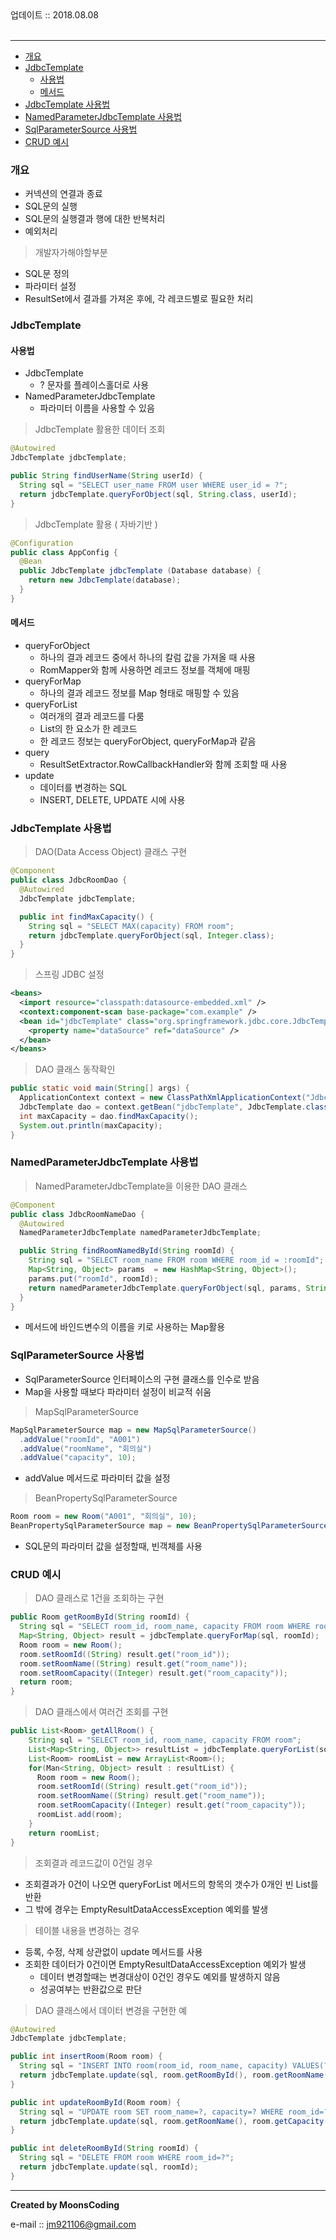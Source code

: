 
<div class="pull-right">  업데이트 :: 2018.08.08 </div><br>

---

<!-- @import "[TOC]" {cmd="toc" depthFrom=1 depthTo=6 orderedList=false} -->
<!-- code_chunk_output -->

* [개요](#개요)
* [JdbcTemplate](#jdbctemplate)
	* [사용법](#사용법)
	* [메서드](#메서드)
* [JdbcTemplate 사용법](#jdbctemplate-사용법)
* [NamedParameterJdbcTemplate 사용법](#namedparameterjdbctemplate-사용법)
* [SqlParameterSource 사용법](#sqlparametersource-사용법)
* [CRUD 예시](#crud-예시)

<!-- /code_chunk_output -->

### 개요

- 커넥션의 연결과 종료
- SQL문의 실행
- SQL문의 실행결과 행에 대한 반복처리
- 예외처리

> 개발자가해야할부분

- SQL문 정의
- 파라미터 설정
- ResultSet에서 결과를 가져온 후에, 각 레코드별로 필요한 처리

###  JdbcTemplate

#### 사용법

- JdbcTemplate
  - ? 문자를 플레이스홀더로 사용
- NamedParameterJdbcTemplate
  - 파라미터 이름을 사용할 수 있음

> JdbcTemplate 활용한 데이터 조회

```java
@Autowired
JdbcTemplate jdbcTemplate;

public String findUserName(String userId) {
  String sql = "SELECT user_name FROM user WHERE user_id = ?";
  return jdbcTemplate.queryForObject(sql, String.class, userId);
}
```

> JdbcTemplate 활용 ( 자바기반 )

```java
@Configuration
public class AppConfig {
  @Bean
  public JdbcTemplate jdbcTemplate (Database database) {
    return new JdbcTemplate(database);
  }
}
```

#### 메서드

- queryForObject
  - 하나의 결과 레코드 중에서 하나의 칼럼 값을 가져올 때 사용
  - RomMapper와 함께 사용하면 레코드 정보를 객체에 매핑
- queryForMap
  - 하나의 결과 레코드 정보를 Map 형태로 매핑할 수 있음
- queryForList
  - 여러개의 결과 레코드를 다룸
  - List의 한 요소가 한 레코드
  - 한 레코드 정보는 queryForObject, queryForMap과 같음
- query
  - ResultSetExtractor.RowCallbackHandler와 함께 조회할 때 사용
- update
  - 데이터를 변경하는 SQL
  - INSERT, DELETE, UPDATE 시에 사용

### JdbcTemplate 사용법

> DAO(Data Access Object) 클래스 구현

```java
@Component
public class JdbcRoomDao {
  @Autowired
  JdbcTemplate jdbcTemplate;

  public int findMaxCapacity() {
    String sql = "SELECT MAX(capacity) FROM room";
    return jdbcTemplate.queryForObject(sql, Integer.class);
  }
}
```

> 스프링 JDBC 설정

```xml
<beans>
  <import resource="classpath:datasource-embedded.xml" />
  <context:component-scan base-package="com.example" />
  <bean id="jdbcTemplate" class="org.springframework.jdbc.core.JdbcTemplate">
    <property name="dataSource" ref="dataSource" />
  </bean>
</beans>
```

> DAO 클래스 동작확인

```java
public static void main(String[] args) {
  ApplicationContext context = new ClassPathXmlApplicationContext("JdbcTemplateConfig.xml");
  JdbcTemplate dao = context.getBean("jdbcTemplate", JdbcTemplate.class);
  int maxCapacity = dao.findMaxCapacity();
  System.out.println(maxCapacity);
}
```

### NamedParameterJdbcTemplate 사용법

> NamedParameterJdbcTemplate을 이용한 DAO 클래스

```java
@Component
public class JdbcRoomNameDao {
  @Autowired
  NamedParameterJdbcTemplate namedParameterJdbcTemplate;

  public String findRoomNamedById(String roomId) {
    String sql = "SELECT room_name FROM room WHERE room_id = :roomId"; // :바인드변수명
    Map<String, Object> params  = new HashMap<String, Object>();
    params.put("roomId", roomId);
    return namedParameterJdbcTemplate.queryForObject(sql, params, String.class);
  }
}
```

- 메서드에 바인드변수의 이름을 키로 사용하는 Map활용

### SqlParameterSource 사용법

- SqlParameterSource 인터페이스의 구현 클래스를 인수로 받음
- Map을 사용할 때보다 파라미터 설정이 비교적 쉬움

> MapSqlParameterSource

```java
MapSqlParameterSource map = new MapSqlParameterSource()
  .addValue("roomId", "A001")
  .addValue("roomName", "회의실")
  .addValue("capacity", 10);
```

- addValue 메서드로 파라미터 값을 설정

> BeanPropertySqlParameterSource

```java
Room room = new Room("A001", "회의실", 10);
BeanPropertySqlParameterSource map = new BeanPropertySqlParameterSource(room);
```

- SQL문의 파라미터 값을 설정할때, 빈객체를 사용

### CRUD 예시

> DAO 클래스로 1건을 조회하는 구현

```java
public Room getRoomById(String roomId) {
  String sql = "SELECT room_id, room_name, capacity FROM room WHERE room_id = ?";
  Map<String, Object> result = jdbcTemplate.queryForMap(sql, roomId);
  Room room = new Room();
  room.setRoomId((String) result.get("room_id"));
  room.setRoomName((String) result.get("room_name"));
  room.setRoomCapacity((Integer) result.get("room_capacity"));
  return room;
}
```

> DAO 클래스에서 여러건 조회를 구현

```java
public List<Room> getAllRoom() {
    String sql = "SELECT room_id, room_name, capacity FROM room";
    List<Map<String, Object>> resultList = jdbcTemplate.queryForList(sql);
    List<Room> roomList = new ArrayList<Room>();
    for(Man<String, Object> result : resultList) {
      Room room = new Room();
      room.setRoomId((String) result.get("room_id"));
      room.setRoomName((String) result.get("room_name"));
      room.setRoomCapacity((Integer) result.get("room_capacity"));
      roomList.add(room);
    }
    return roomList;
}
```

> 조회결과 레코드값이 0건일 경우

- 조회결과가 0건이 나오면 queryForList 메서드의 항목의 갯수가 0개인 빈 List를 반환
- 그 밖에 경우는 EmptyResultDataAccessException 예외를 발생

> 테이블 내용을 변경하는 경우

- 등록, 수정, 삭제 상관없이 update 메서드를 사용
- 조회한 데이터가 0건이면 EmptyResultDataAccessException 예외가 발생
  - 데이터 변경할때는 변경대상이 0건인 경우도 예외를 발생하지 않음
  - 성공여부는 반환값으로 판단


> DAO 클래스에서 데이터 변경을 구현한 예

```java
@Autowired
JdbcTemplate jdbcTemplate;

public int insertRoom(Room room) {
  String sql = "INSERT INTO room(room_id, room_name, capacity) VALUES(?, ?, ?)";
  return jdbcTemplate.update(sql, room.getRoomById(), room.getRoomName(), room.getCapacity());
}

public int updateRoomById(Room room) {
  String sql = "UPDATE room SET room_name=?, capacity=? WHERE room_id=?";
  return jdbcTemplate.update(sql, room.getRoomName(), room.getCapacity(), room.getRoomById());
}

public int deleteRoomById(String roomId) {
  String sql = "DELETE FROM room WHERE room_id=?";
  return jdbcTemplate.update(sql, roomId);
}
```












---

**Created by MoonsCoding**

e-mail :: jm921106@gmail.com
